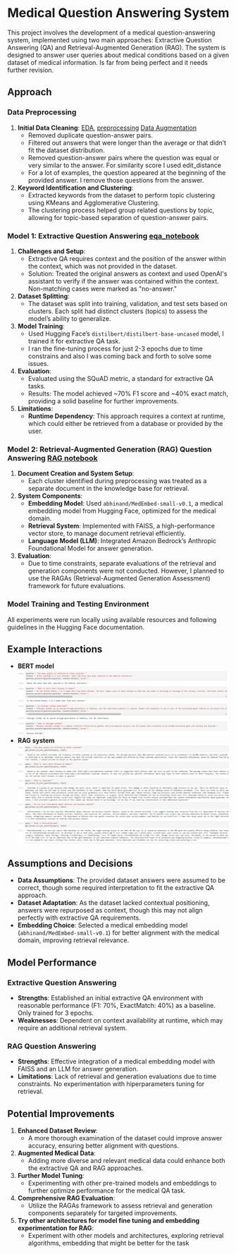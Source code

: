 # Medical Question Answering System
This project involves the development of a medical question-answering system, implemented using two main approaches: Extractive Question Answering (QA) and Retrieval-Augmented Generation (RAG). The system is designed to answer user queries about medical conditions based on a given dataset of medical information.  Is far from being perfect and it needs further revision.

## Approach

### Data Preprocessing 
1. **Initial Data Cleaning**: [EDA](https://github.com/alditus/medical_assistant_bot_assignment/blob/main/notebooks/data_exploration_eda/exploratory_data_analysis.ipynb), [preprocessing](https://github.com/alditus/medical_assistant_bot_assignment/blob/main/notebooks/data_processing/data_processing_and_preparation.ipynb) [Data Augmentation](https://github.com/alditus/medical_assistant_bot_assignment/blob/main/notebooks/data_processing/preparing_data_for_training.ipynb) 
   - Removed duplicate question-answer pairs.
   - Filtered out answers that were longer than the average or that didn’t fit the dataset distribution.
   - Removed question-answer pairs where the question was equal or very similar to the answer. For similarity score I used edit_distance
   - For a lot of examples, the question appeared at the beginning of the provided answer. I remove those questions from the answer.
2. **Keyword Identification and Clustering**:
   - Extracted keywords from the dataset to perform topic clustering using KMeans and Agglomerative Clustering.
   - The clustering process helped group related questions by topic, allowing for topic-based separation of question-answer pairs.

### Model 1: Extractive Question Answering [eqa_notebook](https://github.com/alditus/medical_assistant_bot_assignment/blob/main/notebooks/training_experiments/train_extractive_question_answering_bert.ipynb)
1. **Challenges and Setup**:
   - Extractive QA requires context and the position of the answer within the context, which was not provided in the dataset.
   - Solution: Treated the original answers as context and used OpenAI's assistant to verify if the answer was contained within the context. Non-matching cases were marked as "no-answer."
2. **Dataset Splitting**:
   - The dataset was split into training, validation, and test sets based on clusters. Each split had distinct clusters (topics) to assess the model’s ability to generalize.
3. **Model Training**:
   - Used Hugging Face’s `distilbert/distilbert-base-uncased` model, I trained it for extractive QA task.
   - I ran the fine-tuning process for just 2-3 epochs due to time constrains and also I was coming back and forth to solve some issues.  
4. **Evaluation**:
   - Evaluated using the SQuAD metric, a standard for extractive QA tasks.
   - Results: The model achieved ~70% F1 score and ~40% exact match, providing a solid baseline for further improvements.
5. **Limitations**:
   - **Runtime Dependency**: This approach requires a context at runtime, which could either be retrieved from a database or provided by the user.

### Model 2: Retrieval-Augmented Generation (RAG) Question Answering [RAG notebook ](https://github.com/alditus/medical_assistant_bot_assignment/blob/main/notebooks/training_experiments/rag_qa_system.ipynb)
1. **Document Creation and System Setup**:
   - Each cluster identified during preprocessing was treated as a separate document in the knowledge base for retrieval.
2. **System Components**:
   - **Embedding Model**: Used `abhinand/MedEmbed-small-v0.1`, a medical embedding model from Hugging Face, optimized for the medical domain.
   - **Retrieval System**: Implemented with FAISS, a high-performance vector store, to manage document retrieval efficiently.
   - **Language Model (LLM)**: Integrated Amazon Bedrock’s Anthropic Foundational Model for answer generation.
3. **Evaluation**:
   - Due to time constraints, separate evaluations of the retrieval and generation components were not conducted. However, I planned to use the RAGAs (Retrieval-Augmented Generation Assessment) framework for future evaluations.

### Model Training and Testing Environment
All experiments were run locally using available resources and following guidelines in the Hugging Face documentation.

## Example Interactions
- **BERT model**
![BERT model Interactions](https://github.com/alditus/medical_assistant_bot_assignment/blob/main/results/result_1_bert_qa.png)
- **RAG system**
![RAG system Interactions](https://github.com/alditus/medical_assistant_bot_assignment/blob/main/results/result_2_rag_qa.png)

## Assumptions and Decisions
- **Data Assumptions**: The provided dataset answers were assumed to be correct, though some required interpretation to fit the extractive QA approach.
- **Dataset Adaptation**: As the dataset lacked contextual positioning, answers were repurposed as context, though this may not align perfectly with extractive QA requirements.
- **Embedding Choice**: Selected a medical embedding model (`abhinand/MedEmbed-small-v0.1`) for better alignment with the medical domain, improving retrieval relevance.

## Model Performance
### Extractive Question Answering
- **Strengths**: Established an initial extractive QA environment with reasonable performance (F1: 70%, ExactMatch: 40%) as a baseline. Only trained for 3 epochs.
- **Weaknesses**: Dependent on context availability at runtime, which may require an additional retrieval system.

### RAG Question Answering
- **Strengths**: Effective integration of a medical embedding model with FAISS and an LLM for answer generation.
- **Limitations**: Lack of retrieval and generation evaluations due to time constraints. No experimentation with hiperparameters tuning for retrieval.

## Potential Improvements
1. **Enhanced Dataset Review**:
   - A more thorough examination of the dataset could improve answer accuracy, ensuring better alignment with questions.
2. **Augmented Medical Data**:
   - Adding more diverse and relevant medical data could enhance both the extractive QA and RAG approaches.
3. **Further Model Tuning**:
   - Experimenting with other pre-trained models and embeddings to further optimize performance for the medical QA task.
4. **Comprehensive RAG Evaluation**:
   - Utilize the RAGAs framework to assess retrieval and generation components separately for targeted improvements.
5. **Try other architectures for model fine tuning and embedding experimentation for RAG**:
   - Experiment with other models and architectures, exploring retrieval algorithms, embedding that might be better for the task

